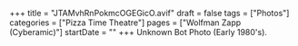 +++
title = "JTAMvhRnPokmcOGEGicO.avif"
draft = false
tags = ["Photos"]
categories = ["Pizza Time Theatre"]
pages = ["Wolfman Zapp (Cyberamic)"]
startDate = ""
+++
Unknown Bot Photo (Early 1980's).
